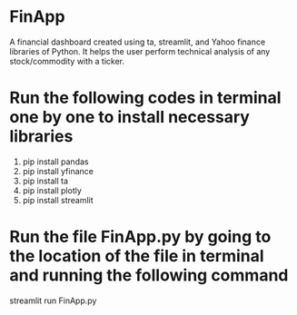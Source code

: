 # FinApp
A financial dashboard created using ta, streamlit, and Yahoo finance libraries of Python. It helps the user perform technical analysis of any stock/commodity with a ticker.

# Run the following codes in terminal one by one to install necessary libraries

1. pip install pandas
2. pip install yfinance
3. pip install ta
4. pip install plotly
5. pip install streamlit

# Run the file FinApp.py by going to the location of the file in terminal and running the following command

streamlit run FinApp.py
